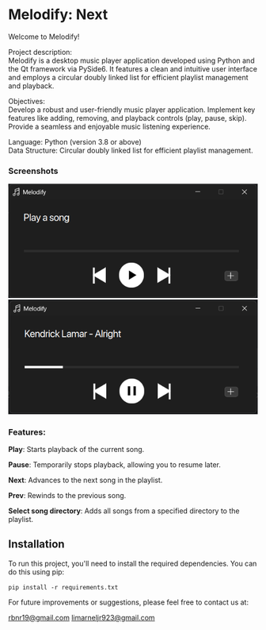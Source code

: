 # Melodify: Next

Welcome to Melodify!

Project description:  
Melodify is a desktop music player application developed using Python and the Qt framework via PySide6. It features a clean and intuitive user interface and employs a circular doubly linked list for efficient playlist management and playback.

Objectives:     
Develop a robust and user-friendly music player application.
Implement key features like adding, removing, and playback controls (play, pause, skip).
Provide a seamless and enjoyable music listening experience.

Language: Python (version 3.8 or above)  
Data Structure: Circular doubly linked list for efficient playlist management.

### Screenshots
![graphics/screenshot.png](graphics/screenshot.png)
![graphics/screenshot2.png](graphics/screenshot2.png)

### Features:  
 
**Play**: Starts playback of the current song.  

**Pause**: Temporarily stops playback, allowing you to resume later.  

**Next**: Advances to the next song in the playlist.  

**Prev**: Rewinds to the previous song.  

**Select song directory**: Adds all songs from a specified directory to the playlist.

## Installation

To run this project, you'll need to install the required dependencies. You can do this using pip:

```bash/terminal
pip install -r requirements.txt
```

For future improvements or suggestions, please feel free to contact us at:

rbnr19@gmail.com
limarneljr923@gmail.com